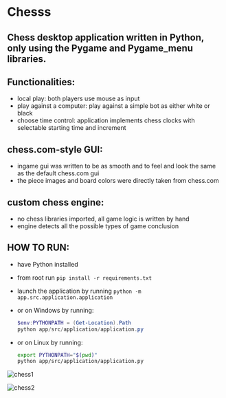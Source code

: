 # Chesss

## Chess desktop application written in Python, only using the Pygame and Pygame_menu libraries.

## Functionalities:
- local play: both players use mouse as input
- play against a computer: play against a simple bot as either white or black
- choose time control: application implements chess clocks with selectable starting time and increment

## chess.com-style GUI:
- ingame gui was written to be as smooth and to feel and look the same as the default chess.com gui
- the piece images and board colors were directly taken from chess.com

## custom chess engine:
- no chess libraries imported, all game logic is written by hand
- engine detects all the possible types of game conclusion

## HOW TO RUN:
- have Python installed
- from root run ```pip install -r requirements.txt```
- launch the application by running ```python -m app.src.application.application```
- or on Windows by running:
  
  ```powershell
  $env:PYTHONPATH = (Get-Location).Path
  python app/src/application/application.py
  ```

- or on Linux by running:

  ```bash
  export PYTHONPATH="$(pwd)"
  python app/src/application/application.py
  ```

![chess1](https://github.com/user-attachments/assets/af3bd124-66b3-41c4-b0db-ff059ddb2534)

![chess2](https://github.com/user-attachments/assets/df5f93d8-e19e-4a7a-bff0-323c02db7369)


  
